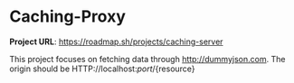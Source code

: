 # Caching-Proxy

**Project URL**: https://roadmap.sh/projects/caching-server

This project focuses on fetching data through http://dummyjson.com. The origin should be HTTP://localhost:${port}/${resource}

